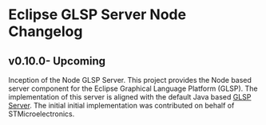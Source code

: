 # Eclipse GLSP Server Node Changelog

## v0.10.0- Upcoming

Inception of the Node GLSP Server.
This project provides the Node based server component for the Eclipse Graphical Language Platform (GLSP).
The implementation of this server is aligned with the default Java based [GLSP Server](https://github.com/eclipse-glsp/glsp-server).
The initial initial implementation was contributed on behalf of STMicroelectronics.
